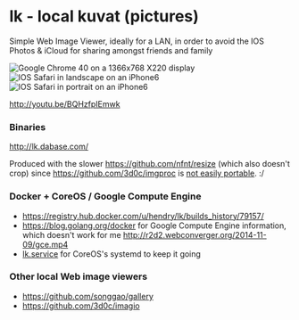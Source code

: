 lk - local kuvat (pictures)
==

Simple Web Image Viewer, ideally for a LAN, in order to avoid the IOS Photos &
iCloud for sharing amongst friends and family

<img src=http://s.natalian.org/2014-11-04/1415116363_1364x748.png alt="Google Chrome 40 on a 1366x768 X220 display">
<img src=http://s.natalian.org/2014-11-04/lk-landscape.png alt="IOS Safari in landscape on an iPhone6">
<img src=http://s.natalian.org/2014-11-04/lk-portrait.png alt="IOS Safari in portrait on an iPhone6">

<http://youtu.be/BQHzfpIEmwk>

### Binaries

<http://lk.dabase.com/>

Produced with the slower <https://github.com/nfnt/resize> (which also doesn't crop) since <https://github.com/3d0c/imgproc> is [not easily portable](https://github.com/mitchellh/gox/issues/24#issuecomment-61451672). :/

### Docker + CoreOS / Google Compute Engine

* https://registry.hub.docker.com/u/hendry/lk/builds_history/79157/
* https://blog.golang.org/docker for Google Compute Engine information, which doesn't work for me <http://r2d2.webconverger.org/2014-11-09/gce.mp4>
* [lk.service](lk.service) for CoreOS's systemd to keep it going

### Other local Web image viewers

* <https://github.com/songgao/gallery>
* <https://github.com/3d0c/imagio>
